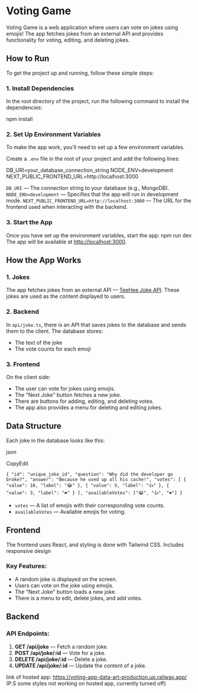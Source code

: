 # Voting Game

Voting Game is a web application where users can vote on jokes using emojis! The app fetches jokes from an external API and provides functionality for voting, editing, and deleting jokes.

## How to Run

To get the project up and running, follow these simple steps:

### 1. Install Dependencies

In the root directory of the project, run the following command to install the dependencies:

npm install

### 2. Set Up Environment Variables

To make the app work, you'll need to set up a few environment variables.

Create a `.env` file in the root of your project and add the following lines:

DB_URI=your_database_connection_string
NODE_ENV=development
NEXT_PUBLIC_FRONTEND_URL=http://localhost:3000

`DB_URI` — The connection string to your database (e.g., MongoDB).
`NODE_ENV=development` — Specifies that the app will run in development mode.
`NEXT_PUBLIC_FRONTEND_URL=http://localhost:3000` — The URL for the frontend used when interacting with the backend.

### 3. Start the App

Once you have set up the environment variables, start the app:
npm run dev
The app will be available at [http://localhost:3000](http://localhost:3000).

## How the App Works

### 1. Jokes

The app fetches jokes from an external API — [TeeHee Joke API](https://teehee.dev/api/joke). These jokes are used as the content displayed to users.

### 2. Backend

In `api/joke.ts`, there is an API that saves jokes to the database and sends them to the client. The database stores:

-   The text of the joke
-   The vote counts for each emoji

### 3. Frontend

On the client side:

-   The user can vote for jokes using emojis.
-   The "Next Joke" button fetches a new joke.
-   There are buttons for adding, editing, and deleting votes.
-   The app also provides a menu for deleting and editing jokes.

## Data Structure

Each joke in the database looks like this:

json

CopyEdit

`{
  "id": "unique_joke_id",
  "question": "Why did the developer go broke?",
  "answer": "Because he used up all his cache!",
  "votes": [
    { "value": 10, "label": "😂" },
    { "value": 5, "label": "👍" },
    { "value": 3, "label": "❤️" }
  ],
  "availableVotes": ["😂", "👍", "❤️"]
}
`

-   `votes` — A list of emojis with their corresponding vote counts.
-   `availableVotes` — Available emojis for voting.

## Frontend

The frontend uses React, and styling is done with Tailwind CSS.
Includes responsive design

### Key Features:

-   A random joke is displayed on the screen.
-   Users can vote on the joke using emojis.
-   The "Next Joke" button loads a new joke.
-   There is a menu to edit, delete jokes, and add votes.

## Backend

### API Endpoints:

1. **GET /api/joke** — Fetch a random joke.
2. **POST /api/joke/:id** — Vote for a joke.
3. **DELETE /api/joke/:id** — Delete a joke.
4. **UPDATE /api/joke/:id** — Update the content of a joke.

link of hosted app:
https://voting-app-data-art-production.up.railway.app/
(P.S some styles not working on hosted app, currently turned off)
